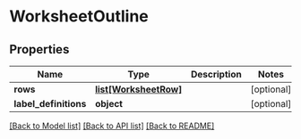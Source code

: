 # WorksheetOutline

## Properties
Name | Type | Description | Notes
------------ | ------------- | ------------- | -------------
**rows** | [**list[WorksheetRow]**](WorksheetRow.md) |  | [optional] 
**label_definitions** | **object** |  | [optional] 

[[Back to Model list]](../README.md#documentation-for-models) [[Back to API list]](../README.md#documentation-for-api-endpoints) [[Back to README]](../README.md)


